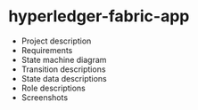 # hyperledger-fabric-app


- Project description 
- Requirements
- State machine diagram
- Transition descriptions
- State data descriptions
- Role descriptions
- Screenshots